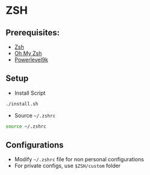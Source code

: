 # ZSH

## Prerequisites:
- [Zsh](https://github.com/ohmyzsh/ohmyzsh/wiki/Installing-ZSH)
- [Oh My Zsh](https://github.com/ohmyzsh/ohmyzsh)
- [Powerlevel9k](https://github.com/Powerlevel9k/powerlevel9k/wiki/Install-Instructions#option-2-install-for-oh-my-zsh)

## Setup
- Install Script
```bash
./install.sh
```
- Source `~/.zshrc`
```bash
source ~/.zshrc
```

## Configurations
- Modify `~/.zshrc` file for non personal configurations
- For private configs, use `$ZSH/custom` folder
